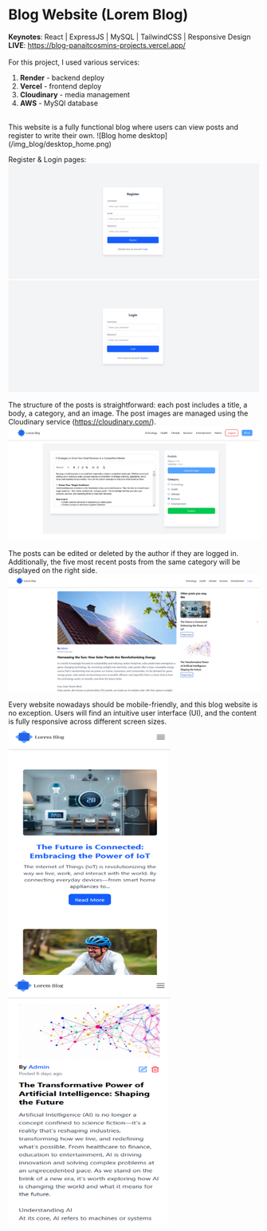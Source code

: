 # Blog Website (Lorem Blog)

**Keynotes**: React | ExpressJS | MySQL | TailwindCSS | Responsive Design 
<br>
**LIVE**: https://blog-panaitcosmins-projects.vercel.app/
<br>
<br>
For this project, I used various services:
<ol>
  <li><strong>Render</strong> - backend deploy</li>
  <li><strong>Vercel</strong> - frontend deploy</li>
  <li><strong>Cloudinary</strong> - media management</li>
  <li><strong>AWS</strong> - MySQl database</li>
</ol>
<br>
This website is a fully functional blog where users can view posts and register to write their own.
![Blog home desktop](/img_blog/desktop_home.png)

Register & Login pages:
![Blog register desktop](/img_blog/desktop_register.png)
![Blog login desktop](/img_blog/desktop_login.png)

The structure of the posts is straightforward: each post includes a title, a body, a category, and an image. The post images are managed using the Cloudinary service (https://cloudinary.com/).
![Blog create post desktop](/img_blog/desktop_create_post.png)

The posts can be edited or deleted by the author if they are logged in. Additionally, the five most recent posts from the same category will be displayed on the right side.
![Blog single post desktop](/img_blog/desktop_post.png)

Every website nowadays should be mobile-friendly, and this blog website is no exception. Users will find an intuitive user interface (UI), and the content is fully responsive across different screen sizes.
<br>
<img src="/img_blog/mobile_home.png" align="left" height="500" width="325" >
<img src="/img_blog/mobile_post.png" align="left" height="500" width="325" >
